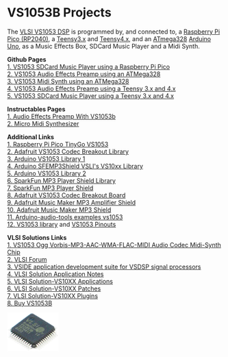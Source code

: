 # VS1053B Projects

The [VLSI VS1053 DSP](https://www.vlsi.fi/en/products/vs1053.html) is programmed by, and connected to, a [Raspberry Pi Pico (RP2040)](https://www.raspberrypi.com/products/raspberry-pi-pico/), a [Teensy3.x](https://www.pjrc.com/store/teensy36.html) and [Teensy4.x](https://www.pjrc.com/store/teensy41.html), and an [ATmega328](https://www.microchip.com/en-us/product/ATmega328) [Arduino Uno](https://docs.arduino.cc/hardware/uno-rev3), as a Music Effects Box, SDCard Music Player and a Midi Synth.

<p class="header">
  <b>Github Pages</b><br>
  <a href="https://github.com/TobiasVanDyk/Pico-MCU-from-Raspberry-Pi/tree/main/Vs1053Pico">1. VS1053 SDCard Music Player using a Raspberry Pi Pico</a> <br /> 
  <a href="https://github.com/TobiasVanDyk/Audio-Effects-Preamp-VS1053b">2. VS1053 Audio Effects Preamp using an ATMega328</a> <br /> 
  <a href="https://github.com/TobiasVanDyk/VS1053-Micro-Midi-Synthesizer">3. VS1053 Midi Synth using an ATMega328</a> <br /> 
  <a href="https://github.com/TobiasVanDyk/VS1053B-Teensy-36-and-41-Music-Effects">4. VS1053 Audio Effects Preamp using a Teensy 3.x and 4.x</a> <br /> 
  <a href="https://github.com/TobiasVanDyk/VS1053B-Teensy36-Teensy41-SDCard-Music-Player">5. VS1053 SDCard Music Player using a Teensy 3.x and 4.x</a> <br /> 
</p>

<p class="header">
  <b>Instructables Pages</b><br>
  <a href="https://www.instructables.com/Audio-Effects-Preamp-With-VS1053b/">1. Audio Effects Preamp With VS1053b</a> <br /> 
  <a href="https://www.instructables.com/Micro-Midi-Synthesizer/">2. Micro Midi Synthesizer</a> <br /> 
</p>

**Additional Links**<br>
[1. Raspberry Pi Pico TinyGo VS1053](https://github.com/elehobica/pico_tinygo_vs1053)<br>
[2. Adafruit VS1053 Codec Breakout Library](https://github.com/adafruit/Adafruit_VS1053_Library)<br>
[3. Arduino VS1053 Library 1](https://mpflaga.github.io/Arduino_Library-vs1053_for_SdFat/)<br>
[4. Arduino SFEMP3Shield VSLI's VS10xx Library](https://github.com/madsci1016/Sparkfun-MP3-Player-Shield-Arduino-Library/)<br>
[5. Arduino VS1053 Library 2](https://github.com/mpflaga/Arduino_Library-vs1053_for_SdFat)<br>
[6. SparkFun MP3 Player Shield Library](https://github.com/sparkfun/MP3_Player_Shield/tree/V_1.5)<br>
[7. SparkFun MP3 Player Shield](https://www.sparkfun.com/products/12660)<br>
[8. Adafruit VS1053 Codec Breakout Board](https://www.adafruit.com/product/1381)<br>
[9. Adafruit Music Maker MP3 Amplifier Shield](https://www.adafruit.com/product/1788)<br>
[10. Adafruit Music Maker MP3 Shield](https://www.adafruit.com/product/1790)<br>
[11. Arduino-audio-tools examples vs1053](https://github.com/pschatzmann/arduino-audio-tools/tree/main/examples/examples-vs1053)<br>
[12. VS1053 library](https://github.com/pschatzmann/arduino-vs1053) and [VS1053 Pinouts](https://github.com/pschatzmann/arduino-vs1053/wiki/Pinouts-for-Processors-and-Tested-Boards)<br>


**VLSI Solutions Links**<br>
[1. VS1053 Ogg Vorbis-MP3-AAC-WMA-FLAC-MIDI Audio Codec Midi-Synth Chip](https://www.vlsi.fi/en/products/vs1053.html)<br>
[2. VLSI Forum](http://www.vsdsp-forum.com/phpbb/index.php)<br>
[3. VSIDE application development suite for VSDSP signal processors](https://www.vlsi.fi/en/support/software/vside.html)<br>
[4. VLSI Solution Application Notes](https://www.vlsi.fi/en/support/applicationnotes.html)<br>
[5. VLSI Solution-VS10XX Applications](https://www.vlsi.fi/en/support/software/vs10xxapplications.html)<br>
[6. VLSI Solution-VS10XX Patches](https://www.vlsi.fi/en/support/software/vs10xxpatches.html)<br>
[7. VLSI Solution-VS10XX Plugins](https://www.vlsi.fi/en/support/software/vs10xxplugins.html)<br>
[8. Buy VS1053B](https://webstore.vlsi.fi/epages/vlsi.sf/en_GB/?ObjectID=3271321)<br>


<p align="left">
<img src="/vs1053_chip_2.jpg" height="90" /> 
</p>

